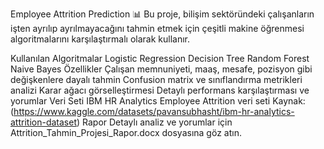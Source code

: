 Employee Attrition Prediction 📊
Bu proje, bilişim sektöründeki çalışanların işten ayrılıp ayrılmayacağını tahmin etmek için çeşitli makine öğrenmesi algoritmalarını karşılaştırmalı olarak kullanır.

Kullanılan Algoritmalar
Logistic Regression
Decision Tree
Random Forest
Naive Bayes
Özellikler
Çalışan memnuniyeti, maaş, mesafe, pozisyon gibi değişkenlere dayalı tahmin
Confusion matrix ve sınıflandırma metrikleri analizi
Karar ağacı görselleştirmesi
Detaylı performans karşılaştırması ve yorumlar
Veri Seti
IBM HR Analytics Employee Attrition veri seti
Kaynak: (https://www.kaggle.com/datasets/pavansubhasht/ibm-hr-analytics-attrition-dataset)
Rapor
Detaylı analiz ve yorumlar için Attrition_Tahmin_Projesi_Rapor.docx dosyasına göz atın.
